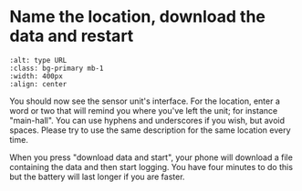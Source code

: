 # Name the location, download the data and restart


```{image} sensor-gui.jpg
:alt: type URL
:class: bg-primary mb-1
:width: 400px
:align: center
```
You should now see the sensor unit's interface.  For the location, enter a word or two that will remind you where you've left the unit; for instance "main-hall".  You can use hyphens and underscores if you wish, but avoid spaces.  Please try to use the same description for the same location every time.

<!-- Enter the location of your device using the three letter code for your site plus a word that will remind you where it is - for instance, "ccm-hall" for the hall at venue "ccm".  You can use hyphens and underscores if you wish, but avoid spaces.
CK says the code is unnecessary, we will use MAC address as a key.
-->

When you press "download data and start", your phone will download a file containing the data and then start logging.  You have four minutes to do this but the battery will last longer if you are faster.

 